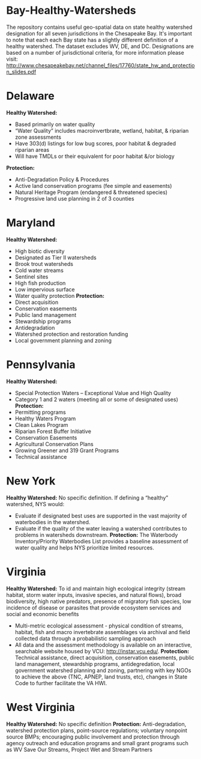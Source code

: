 # Bay-Healthy-Watersheds
The repository contains useful geo-spatial data on state healthy watershed designation for all seven jurisdictions in the Chesapeake Bay.  It's important to note that each each Bay state has a slightly different definition of a healthy watershed.  The dataset excludes WV, DE, and DC.  Designations are based on a number of jurisdictional criteria, for more information please visit:  http://www.chesapeakebay.net/channel_files/17760/state_hw_and_protection_slides.pdf

# Delaware
<strong>Healthy Watershed:</strong>
* Based primarily on water quality
* “Water Quality” includes macroinvertbrate, wetland, habitat, & riparian zone assessments
* Have 303(d) listings for low bug scores, poor habitat & degraded riparian areas
* Will have TMDLs or their equivalent for poor habitat &/or biology

<strong>Protection:</strong>
* Anti-Degradation Policy & Procedures
* Active land conservation programs (fee simple and easements)
* Natural Heritage Program (endangered & threatened species)
* Progressive land use planning in 2 of 3 counties

# Maryland
<strong>Healthy Watershed:</strong>
* High biotic diversity
* Designated as Tier II watersheds
* Brook trout watersheds
* Cold water streams
* Sentinel sites
* High fish production
* Low impervious surface
* Water quality protection
<strong>Protection:</strong>
* Direct acquisition
* Conservation easements
* Public land management
* Stewardship programs
* Antidegradation
* Watershed protection and restoration funding
* Local government planning and zoning

# Pennsylvania
<strong>Healthy Watershed:</strong>
* Special Protection Waters – Exceptional Value and High Quality
*  Category 1 and 2 waters (meeting all or some of designated uses)
<strong>Protection:</strong>
* Permitting programs
* Healthy Waters Program
* Clean Lakes Program
* Riparian Forest Buffer Initiative
* Conservation Easements
* Agricultural Conservation Plans
* Growing Greener and 319 Grant Programs
* Technical assistance

# New York
<strong>Healthy Watershed:</strong>
 No specific definition. If defining a “healthy” watershed, NYS would:
 * Evaluate if designated best uses are supported in the vast majority of waterbodies in the watershed.
 * Evaluate if the quality of the water leaving a watershed contributes to problems in watersheds downstream.
<strong>Protection:</strong>
The Waterbody Inventory/Priority
Waterbodies List provides a baseline assessment of water quality and helps NYS prioritize limited resources.

# Virginia
<strong>Healthy Watershed:</strong>
 To id and maintain high ecological integrity (stream habitat, storm water inputs, invasive species, and natural
flows), broad biodiversity, high native predators, presence of migratory fish species, low incidence of disease or parasites that provide ecosystem services and social and economic benefits
 * Multi-metric ecological assessment - physical condition of streams, habitat, fish and macro invertebrate assemblages via archival and field collected data through a probabilistic sampling approach
 * All data and the assessment methodology is available on an interactive, searchable website housed by VCU:  http://instar.vcu.edu/.
<strong>Protection:</strong>
Technical assistance, direct acquisition, conservation easements, public land management, stewardship programs, antidegredation, local government watershed planning and zoning, partnering with key NGOs to achieve the above (TNC, APNEP, land trusts, etc), changes in State Code to further facilitate the VA HWI.

# West Virginia
<strong>Healthy Watershed:</strong>
 No specific definition
<strong>Protection:</strong>
Anti-degradation, watershed protection plans, point-source regulations; voluntary nonpoint source BMPs; encouraging public involvement and protection through agency outreach and education programs and small grant programs such as WV Save Our Streams, Project Wet and Stream Partners
